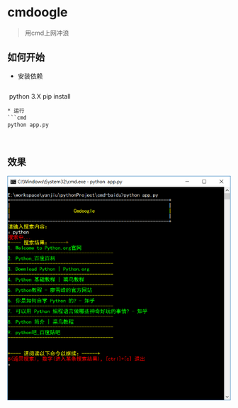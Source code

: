 # cmdoogle
> 用cmd上网冲浪
## 如何开始

* 安装依赖
  ```cmd
  python 3.X
  pip install
  ```
* 运行
  ```cmd
  python app.py
  ```
   
## 效果
![img](https://github.com/Jon-Millent/cmdoogle/blob/master/20171024114201.png?raw=true)
